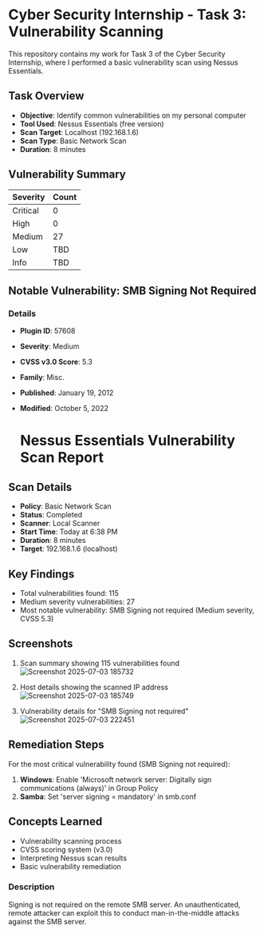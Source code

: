 # Cyber Security Internship - Task 3: Vulnerability Scanning

This repository contains my work for Task 3 of the Cyber Security Internship, where I performed a basic vulnerability scan using Nessus Essentials.

## Task Overview
- **Objective**: Identify common vulnerabilities on my personal computer
- **Tool Used**: Nessus Essentials (free version)
- **Scan Target**: Localhost (192.168.1.6)
- **Scan Type**: Basic Network Scan
- **Duration**: 8 minutes

## Vulnerability Summary
| Severity  | Count |
|-----------|-------|
| Critical  | 0     |
| High      | 0     |
| Medium    | 27    |
| Low       | TBD   |
| Info      | TBD   |

## Notable Vulnerability: SMB Signing Not Required

### Details
- **Plugin ID**: 57608
- **Severity**: Medium
- **CVSS v3.0 Score**: 5.3
- **Family**: Misc.
- **Published**: January 19, 2012
- **Modified**: October 5, 2022

  # Nessus Essentials Vulnerability Scan Report

## Scan Details
- **Policy**: Basic Network Scan
- **Status**: Completed
- **Scanner**: Local Scanner
- **Start Time**: Today at 6:38 PM
- **Duration**: 8 minutes
- **Target**: 192.168.1.6 (localhost)
  
## Key Findings
- Total vulnerabilities found: 115
- Medium severity vulnerabilities: 27
- Most notable vulnerability: SMB Signing not required (Medium severity, CVSS 5.3)

## Screenshots
1. Scan summary showing 115 vulnerabilities found
   ![Screenshot 2025-07-03 185732](https://github.com/user-attachments/assets/1e7a1508-6164-412e-8523-dc73594f5276)

2. Host details showing the scanned IP address
   ![Screenshot 2025-07-03 185749](https://github.com/user-attachments/assets/4cf43cdb-4fb5-4e07-8c67-41c009800c83)

3. Vulnerability details for "SMB Signing not required"
   ![Screenshot 2025-07-03 222451](https://github.com/user-attachments/assets/c89b77e9-abcf-4c28-83e1-f9d462cdc2ef)


## Remediation Steps
For the most critical vulnerability found (SMB Signing not required):
1. **Windows**: Enable 'Microsoft network server: Digitally sign communications (always)' in Group Policy
2. **Samba**: Set 'server signing = mandatory' in smb.conf

## Concepts Learned
- Vulnerability scanning process
- CVSS scoring system (v3.0)
- Interpreting Nessus scan results
- Basic vulnerability remediation

### Description
Signing is not required on the remote SMB server. An unauthenticated, remote attacker can exploit this to conduct man-in-the-middle attacks against the SMB server.

